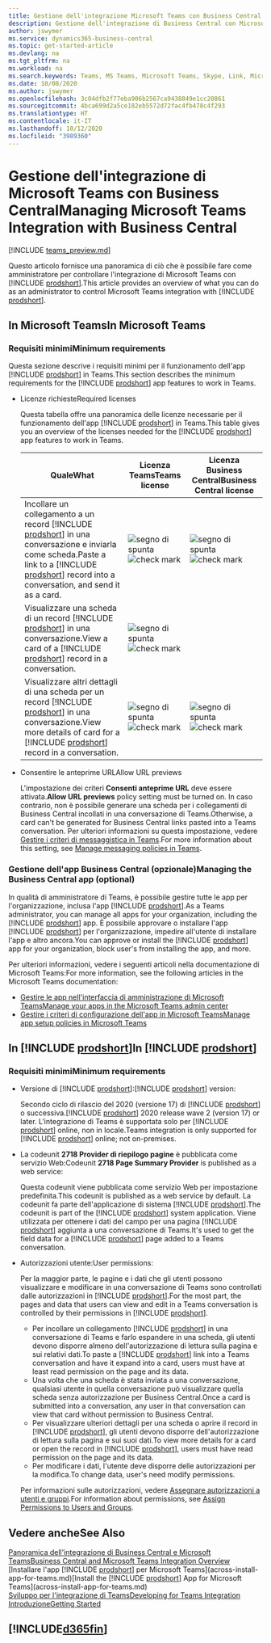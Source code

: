 ```yaml
---
title: Gestione dell'integrazione Microsoft Teams con Business Central | Microsoft Docs
description: Gestione dell'integrazione di Business Central con Microsoft Teams.
author: jswymer
ms.service: dynamics365-business-central
ms.topic: get-started-article
ms.devlang: na
ms.tgt_pltfrm: na
ms.workload: na
ms.search.keywords: Teams, MS Teams, Microsoft Teams, Skype, Link, Microsoft 365, collaborate, collaboration, teamwork
ms.date: 10/08/2020
ms.author: jswymer
ms.openlocfilehash: 3c04dfb2f77eba906b2567ca9438849e1cc20861
ms.sourcegitcommit: 4bca699d2a5ce182eb5572d72fac4fb478c4f293
ms.translationtype: HT
ms.contentlocale: it-IT
ms.lasthandoff: 10/12/2020
ms.locfileid: "3989360"
---
```

# <a name="managing-microsoft-teams-integration-with-business-central"></a><span data-ttu-id="50bde-103">Gestione dell'integrazione di Microsoft Teams con Business Central</span><span class="sxs-lookup"><span data-stu-id="50bde-103">Managing Microsoft Teams Integration with Business Central</span></span>

[!INCLUDE [teams_preview.md](includes/teams_preview.md)]

<span data-ttu-id="50bde-104">Questo articolo fornisce una panoramica di ciò che è possibile fare come amministratore per controllare l'integrazione di Microsoft Teams con [!INCLUDE [prodshort](includes/prodshort.md)].</span><span class="sxs-lookup"><span data-stu-id="50bde-104">This article provides an overview of what you can do as an administrator to control Microsoft Teams integration with [!INCLUDE [prodshort](includes/prodshort.md)].</span></span>

## <a name="in-microsoft-teams"></a><span data-ttu-id="50bde-105">In Microsoft Teams</span><span class="sxs-lookup"><span data-stu-id="50bde-105">In Microsoft Teams</span></span>

### <a name="minimum-requirements"></a><span data-ttu-id="50bde-106">Requisiti minimi</span><span class="sxs-lookup"><span data-stu-id="50bde-106">Minimum requirements</span></span>

<span data-ttu-id="50bde-107">Questa sezione descrive i requisiti minimi per il funzionamento dell'app [!INCLUDE [prodshort](includes/prodshort.md)] in Teams.</span><span class="sxs-lookup"><span data-stu-id="50bde-107">This section describes the minimum requirements for the [!INCLUDE [prodshort](includes/prodshort.md)] app features to work in Teams.</span></span>

- <span data-ttu-id="50bde-108">Licenze richieste</span><span class="sxs-lookup"><span data-stu-id="50bde-108">Required licenses</span></span>

    <span data-ttu-id="50bde-109">Questa tabella offre una panoramica delle licenze necessarie per il funzionamento dell'app [!INCLUDE [prodshort](includes/prodshort.md)] in Teams.</span><span class="sxs-lookup"><span data-stu-id="50bde-109">This table gives you an overview of the licenses needed for the [!INCLUDE [prodshort](includes/prodshort.md)] app features to work in Teams.</span></span>

    |<span data-ttu-id="50bde-110">Quale</span><span class="sxs-lookup"><span data-stu-id="50bde-110">What</span></span>|<span data-ttu-id="50bde-111">Licenza Teams</span><span class="sxs-lookup"><span data-stu-id="50bde-111">Teams license</span></span>|<span data-ttu-id="50bde-112">Licenza Business Central</span><span class="sxs-lookup"><span data-stu-id="50bde-112">Business Central license</span></span>|
    |----|---|---|
    |<span data-ttu-id="50bde-113">Incollare un collegamento a un record [!INCLUDE [prodshort](includes/prodshort.md)] in una conversazione e inviarla come scheda.</span><span class="sxs-lookup"><span data-stu-id="50bde-113">Paste a link to a [!INCLUDE [prodshort](includes/prodshort.md)] record into a conversation, and send it as a card.</span></span>|<span data-ttu-id="50bde-114">![segno di spunta](media/check.png "selezionato")</span><span class="sxs-lookup"><span data-stu-id="50bde-114">![check mark](media/check.png "check")</span></span>|<span data-ttu-id="50bde-115">![segno di spunta](media/check.png "selezionato")</span><span class="sxs-lookup"><span data-stu-id="50bde-115">![check mark](media/check.png "check")</span></span>|
    |<span data-ttu-id="50bde-116">Visualizzare una scheda di un record [!INCLUDE [prodshort](includes/prodshort.md)] in una conversazione.</span><span class="sxs-lookup"><span data-stu-id="50bde-116">View a card of a [!INCLUDE [prodshort](includes/prodshort.md)] record in a conversation.</span></span>|<span data-ttu-id="50bde-117">![segno di spunta](media/check.png "selezionato")</span><span class="sxs-lookup"><span data-stu-id="50bde-117">![check mark](media/check.png "check")</span></span>||
    |<span data-ttu-id="50bde-118">Visualizzare altri dettagli di una scheda per un record [!INCLUDE [prodshort](includes/prodshort.md)] in una conversazione.</span><span class="sxs-lookup"><span data-stu-id="50bde-118">View more details of card for a [!INCLUDE [prodshort](includes/prodshort.md)] record in a conversation.</span></span>|<span data-ttu-id="50bde-119">![segno di spunta](media/check.png "selezionato")</span><span class="sxs-lookup"><span data-stu-id="50bde-119">![check mark](media/check.png "check")</span></span>|<span data-ttu-id="50bde-120">![segno di spunta](media/check.png "selezionato")</span><span class="sxs-lookup"><span data-stu-id="50bde-120">![check mark](media/check.png "check")</span></span>|

- <span data-ttu-id="50bde-121">Consentire le anteprime URL</span><span class="sxs-lookup"><span data-stu-id="50bde-121">Allow URL previews</span></span>

    <span data-ttu-id="50bde-122">L'impostazione dei criteri **Consenti anteprime URL** deve essere attivata.</span><span class="sxs-lookup"><span data-stu-id="50bde-122">**Allow URL previews** policy setting must be turned on.</span></span> <span data-ttu-id="50bde-123">In caso contrario, non è possibile generare una scheda per i collegamenti di Business Central incollati in una conversazione di Teams.</span><span class="sxs-lookup"><span data-stu-id="50bde-123">Otherwise, a card can't be generated for Business Central links pasted into a Teams conversation.</span></span> <span data-ttu-id="50bde-124">Per ulteriori informazioni su questa impostazione, vedere [Gestire i criteri di messaggistica in Teams](/microsoftteams/messaging-policies-in-teams).</span><span class="sxs-lookup"><span data-stu-id="50bde-124">For more information about this setting, see [Manage messaging policies in Teams](/microsoftteams/messaging-policies-in-teams).</span></span>

### <a name="managing-the-business-central-app-optional"></a><span data-ttu-id="50bde-125">Gestione dell'app Business Central (opzionale)</span><span class="sxs-lookup"><span data-stu-id="50bde-125">Managing the Business Central app (optional)</span></span>

<span data-ttu-id="50bde-126">In qualità di amministratore di Teams, è possibile gestire tutte le app per l'organizzazione, inclusa l'app [!INCLUDE [prodshort](includes/prodshort.md)].</span><span class="sxs-lookup"><span data-stu-id="50bde-126">As a Teams administrator, you can manage all apps for your organization, including the [!INCLUDE [prodshort](includes/prodshort.md)] app.</span></span> <span data-ttu-id="50bde-127">È possibile approvare o installare l'app [!INCLUDE [prodshort](includes/prodshort.md)] per l'organizzazione, impedire all'utente di installare l'app e altro ancora.</span><span class="sxs-lookup"><span data-stu-id="50bde-127">You can approve or install the [!INCLUDE [prodshort](includes/prodshort.md)] app for your organization, block user's from installing the app, and more.</span></span>

<span data-ttu-id="50bde-128">Per ulteriori informazioni, vedere i seguenti articoli nella documentazione di Microsoft Teams:</span><span class="sxs-lookup"><span data-stu-id="50bde-128">For more information, see the following articles in the Microsoft Teams documentation:</span></span>

- [<span data-ttu-id="50bde-129">Gestire le app nell'interfaccia di amministrazione di Microsoft Teams</span><span class="sxs-lookup"><span data-stu-id="50bde-129">Manage your apps in the Microsoft Teams admin center</span></span>](https://docs.microsoft.com/MicrosoftTeams/manage-apps)
- [<span data-ttu-id="50bde-130">Gestire i criteri di configurazione dell'app in Microsoft Teams</span><span class="sxs-lookup"><span data-stu-id="50bde-130">Manage app setup policies in Microsoft Teams</span></span>](https://docs.microsoft.com/microsoftteams/teams-app-setup-policies)

## <a name="in-prodshort"></a><span data-ttu-id="50bde-131">In [!INCLUDE [prodshort](includes/prodshort.md)]</span><span class="sxs-lookup"><span data-stu-id="50bde-131">In [!INCLUDE [prodshort](includes/prodshort.md)]</span></span>

### <a name="minimum-requirements"></a><span data-ttu-id="50bde-132">Requisiti minimi</span><span class="sxs-lookup"><span data-stu-id="50bde-132">Minimum requirements</span></span>

- <span data-ttu-id="50bde-133">Versione di [!INCLUDE [prodshort](includes/prodshort.md)]:</span><span class="sxs-lookup"><span data-stu-id="50bde-133">[!INCLUDE [prodshort](includes/prodshort.md)] version:</span></span>

    <span data-ttu-id="50bde-134">Secondo ciclo di rilascio del 2020 (versione 17) di [!INCLUDE [prodshort](includes/prodshort.md)] o successiva.</span><span class="sxs-lookup"><span data-stu-id="50bde-134">[!INCLUDE [prodshort](includes/prodshort.md)] 2020 release wave 2 (version 17) or later.</span></span> <span data-ttu-id="50bde-135">L'integrazione di Teams è supportata solo per [!INCLUDE [prodshort](includes/prodshort.md)] online, non in locale.</span><span class="sxs-lookup"><span data-stu-id="50bde-135">Teams integration is only supported for [!INCLUDE [prodshort](includes/prodshort.md)] online; not on-premises.</span></span>

- <span data-ttu-id="50bde-136">La codeunit **2718 Provider di riepilogo pagine** è pubblicata come servizio Web:</span><span class="sxs-lookup"><span data-stu-id="50bde-136">Codeunit **2718 Page Summary Provider** is published as a web service:</span></span>

    <span data-ttu-id="50bde-137">Questa codeunit viene pubblicata come servizio Web per impostazione predefinita.</span><span class="sxs-lookup"><span data-stu-id="50bde-137">This codeunit is published as a web service by default.</span></span> <span data-ttu-id="50bde-138">La codeunit fa parte dell'applicazione di sistema [!INCLUDE [prodshort](includes/prodshort.md)].</span><span class="sxs-lookup"><span data-stu-id="50bde-138">The codeunit is part of the [!INCLUDE [prodshort](includes/prodshort.md)] system application.</span></span> <span data-ttu-id="50bde-139">Viene utilizzata per ottenere i dati del campo per una pagina [!INCLUDE [prodshort](includes/prodshort.md)] aggiunta a una conversazione di Teams.</span><span class="sxs-lookup"><span data-stu-id="50bde-139">It's used to get the field data for a [!INCLUDE [prodshort](includes/prodshort.md)] page added to a Teams conversation.</span></span> 

- <span data-ttu-id="50bde-140">Autorizzazioni utente:</span><span class="sxs-lookup"><span data-stu-id="50bde-140">User permissions:</span></span>

    <span data-ttu-id="50bde-141">Per la maggior parte, le pagine e i dati che gli utenti possono visualizzare e modificare in una conversazione di Teams sono controllati dalle autorizzazioni in [!INCLUDE [prodshort](includes/prodshort.md)].</span><span class="sxs-lookup"><span data-stu-id="50bde-141">For the most part, the pages and data that users can view and edit in a Teams conversation is controlled by their permissions in [!INCLUDE [prodshort](includes/prodshort.md)].</span></span>
    
    - <span data-ttu-id="50bde-142">Per incollare un collegamento [!INCLUDE [prodshort](includes/prodshort.md)] in una conversazione di Teams e farlo espandere in una scheda, gli utenti devono disporre almeno dell'autorizzazione di lettura sulla pagina e sui relativi dati.</span><span class="sxs-lookup"><span data-stu-id="50bde-142">To paste a [!INCLUDE [prodshort](includes/prodshort.md)] link into a Teams conversation and have it expand into a card, users must have at least read permission on the page and its data.</span></span>
    - <span data-ttu-id="50bde-143">Una volta che una scheda è stata inviata a una conversazione, qualsiasi utente in quella conversazione può visualizzare quella scheda senza autorizzazione per Business Central.</span><span class="sxs-lookup"><span data-stu-id="50bde-143">Once a card is submitted into a conversation, any user in that conversation can view that card without permission to Business Central.</span></span>
    - <span data-ttu-id="50bde-144">Per visualizzare ulteriori dettagli per una scheda o aprire il record in [!INCLUDE [prodshort](includes/prodshort.md)], gli utenti devono disporre dell'autorizzazione di lettura sulla pagina e sui suoi dati.</span><span class="sxs-lookup"><span data-stu-id="50bde-144">To view more details for a card or open the record in [!INCLUDE [prodshort](includes/prodshort.md)], users must have read permission on the page and its data.</span></span>
    - <span data-ttu-id="50bde-145">Per modificare i dati, l'utente deve disporre delle autorizzazioni per la modifica.</span><span class="sxs-lookup"><span data-stu-id="50bde-145">To change data, user's need modify permissions.</span></span>
    
    <span data-ttu-id="50bde-146">Per informazioni sulle autorizzazioni, vedere [Assegnare autorizzazioni a utenti e gruppi](ui-define-granular-permissions.md).</span><span class="sxs-lookup"><span data-stu-id="50bde-146">For information about permissions, see [Assign Permissions to Users and Groups](ui-define-granular-permissions.md).</span></span>

## <a name="see-also"></a><span data-ttu-id="50bde-147">Vedere anche</span><span class="sxs-lookup"><span data-stu-id="50bde-147">See Also</span></span>
[<span data-ttu-id="50bde-148">Panoramica dell'integrazione di Business Central e Microsoft Teams</span><span class="sxs-lookup"><span data-stu-id="50bde-148">Business Central and Microsoft Teams Integration Overview</span></span>](across-teams-overview.md)  
<span data-ttu-id="50bde-149">[Installare l'app [!INCLUDE [prodshort](includes/prodshort.md)] per Microsoft Teams](across-install-app-for-teams.md)</span><span class="sxs-lookup"><span data-stu-id="50bde-149">[Install the [!INCLUDE [prodshort](includes/prodshort.md)] App for Microsoft Teams](across-install-app-for-teams.md)</span></span>  
[<span data-ttu-id="50bde-150">Sviluppo per l'integrazione di Teams</span><span class="sxs-lookup"><span data-stu-id="50bde-150">Developing for Teams Integration</span></span>](/dynamics365/business-central/dev-itpro/developer/devenv-develop-for-teams)  
[<span data-ttu-id="50bde-151">Introduzione</span><span class="sxs-lookup"><span data-stu-id="50bde-151">Getting Started</span></span>](product-get-started.md)  

## [!INCLUDE[d365fin](includes/free_trial_md.md)]  
